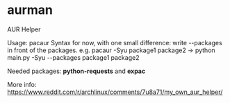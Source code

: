 # aurman
AUR Helper

Usage:  pacaur Syntax for now, with one small difference: write --packages in front of the packages.
e.g. pacaur -Syu package1 package2 -> python main.py -Syu --packages package1 package2

Needed packages: **python-requests** and **expac**

More info: https://www.reddit.com/r/archlinux/comments/7u8a71/my_own_aur_helper/
